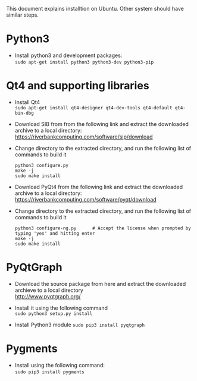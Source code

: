 This document explains installtion on Ubuntu. Other system should have similar steps.

# Python3
* Install python3 and development packages:  
    ```sudo apt-get install python3 python3-dev python3-pip```

# Qt4 and supporting libraries  

* Install Qt4  
    ```sudo apt-get install qt4-designer qt4-dev-tools qt4-default qt4-bin-dbg```  

* Download SIB from from the following link and extract the downloaded archive to a local directory:  
    https://riverbankcomputing.com/software/sip/download  
  
* Change directory to the extracted directory, and run the following list of commands to build it  
    ```
    python3 configure.py  
    make -j  
    sudo make install  
    ```

* Download PyQt4 from the following link and extract the downloaded archive to a local directory:  
    https://riverbankcomputing.com/software/pyqt/download  

* Change directory to the extracted directory, and run the following list of commands to build it  
    ```
    python3 configure-ng.py      # Accept the license when prompted by typing 'yes' and hitting enter  
    make -j  
    sudo make install  
    ```

# PyQtGraph  

* Download the source package from here and extract the downloaded archieve to a local directory  
    http://www.pyqtgraph.org/  
  
* Install it using the following command  
    ```sudo python3 setup.py install``` 
    
* Install Python3 module
    ```sudo pip3 install pyqtgraph```

# Pygments  

* Install using the following command:  
    ```sudo pip3 install pygments ``` 
